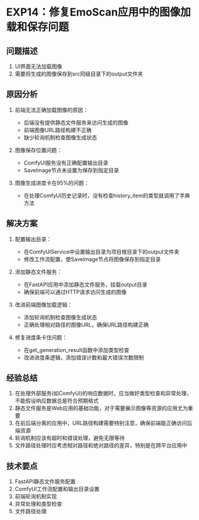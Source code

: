 # EXP14：修复EmoScan应用中的图像加载和保存问题

## 问题描述
1. UI界面无法加载图像
2. 需要将生成的图像保存到src同级目录下的output文件夹

## 原因分析
1. 前端无法正确加载图像的原因：
   - 后端没有提供静态文件服务来访问生成的图像
   - 前端图像URL路径构建不正确
   - 缺少轮询机制检查图像生成状态

2. 图像保存位置问题：
   - ComfyUI服务没有正确配置输出目录
   - SaveImage节点未设置为保存到指定目录

3. 图像生成进度卡在95%的问题：
   - 在处理ComfyUI历史记录时，没有检查history_item的类型就调用了字典方法

## 解决方案
1. 配置输出目录：
   - 在ComfyUIService中设置输出目录为项目根目录下的output文件夹
   - 修改工作流配置，使SaveImage节点将图像保存到指定目录

2. 添加静态文件服务：
   - 在FastAPI应用中添加静态文件服务，挂载output目录
   - 确保前端可以通过HTTP请求访问生成的图像

3. 改进前端图像加载逻辑：
   - 添加轮询机制检查图像生成状态
   - 正确处理相对路径的图像URL，确保URL路径构建正确

4. 修复进度条卡住问题：
   - 在get_generation_result函数中添加类型检查
   - 改进进度条逻辑，添加错误计数和最大错误次数限制

## 经验总结
1. 在处理外部服务(如ComfyUI)的响应数据时，应当做好类型检查和异常处理，不能假设响应数据总是符合预期格式
2. 静态文件服务是Web应用的基础功能，对于需要展示图像等资源的应用尤为重要
3. 在前后端分离的应用中，URL路径构建需要特别注意，确保前端能正确访问后端资源
4. 轮询机制应该有超时和错误处理，避免无限等待
5. 文件路径处理时应考虑相对路径和绝对路径的差异，特别是在跨平台应用中

## 技术要点
1. FastAPI静态文件服务配置
2. ComfyUI工作流配置和输出目录设置
3. 前端轮询机制实现
4. 异常处理和类型检查
5. 文件路径处理 